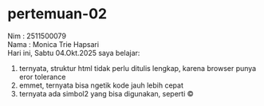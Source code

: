 # pertemuan-02
 Nim : 2511500079<br>
 Nama : Monica Trie Hapsari<br>
 Hari ini, Sabtu 04.Okt.2025 saya belajar:<br>
 1) ternyata, struktur html tidak perlu ditulis lengkap, karena browser punya eror tolerance<br>
 2) emmet, ternyata bisa ngetik kode jauh lebih cepat
 3) ternyata ada simbol2 yang bisa digunakan, seperti &copy;